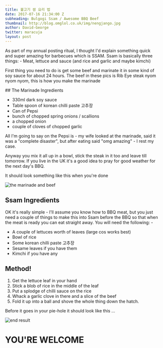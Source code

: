 ```yaml
---
title: 불고기 쌈 요리 법
date: 2017-07-16 21:34:00 Z
subheading: Bulgogi Ssam / Awesome BBQ Beef
thumbnail: http://blog.omglol.co.uk/img/nengjango.jpg
author: David-George
twitter: maracuja
layout: post
---
```


As part of my annual posting ritual, I thought I'd explain something quick and super amazing for barbecues which is SSAM. Ssam is basically three things: - Meat, lettuce and sauce (and rice and garlic and maybe kimchi)

First thing you need to do is get some beef and marinate it in some kind of soy sauce for about 24 hours. The beef in these pics is Rib Eye steak nyom nyom nyom, this is how you make the marinade

## The Marinade Ingredients
- 330ml dark soy sauce
- Table spoon of korean chilli paste 고추장
- Can of Pepsi
- bunch of chopped spring onions / scallions
- a chopped onion
- couple of cloves of chopped garlic

All I'm going to say on the Pepsi is - my wife looked at the marinade, said it was a "complete disaster", but after eating said "omg amazing" - I rest my case.

Anyway you mix it all up in a bowl, stick the steak in it too and leave till tomorrow. If you live in the UK it's a good idea to pray for good weather for the next day's BBQ.

It should look something like this when you're done

![the marinade and beef](http://scontent.cdninstagram.com/t51.2885-15/e35/12751447_1505964206378925_1588994442_n.jpg)

## Ssam Ingredients

OK it's really simple - I'll assume you know how to BBQ meat, but you just need a couple of
things to make this into Ssam before the BBQ so that when the meat is ready you can eat
straight away. You will need the following: -
- A couple of lettuces worth of leaves (large cos works best)
- Bowl of rice
- Some korean chilli paste 고추장
- Sesame leaves if you have them
- Kimchi if you have any

## Method!

1. Get the lettuce leaf in your hand
2. Stick a blob of rice in the middle of the leaf
3. Put a splodge of chilli sauce on the rice
4. Whack a garlic clove in there and a slice of the beef
5. Fold it up into a ball and shove the whole thing down the hatch.

Before it goes in your pie-hole it should look like this ...

![end result](http://scontent.cdninstagram.com/t51.2885-15/e35/12751447_1505964206378925_1588994442_n.jpg)

# YOU'RE WELCOME


